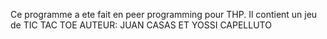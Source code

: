 Ce programme a ete fait en peer programming pour THP.
Il contient un jeu de TIC TAC TOE
AUTEUR: JUAN CASAS ET YOSSI CAPELLUTO
